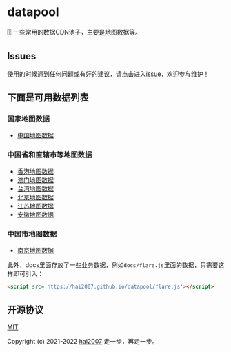 # datapool
🗄️ 一些常用的数据CDN池子，主要是地图数据等。

## Issues
使用的时候遇到任何问题或有好的建议，请点击进入[issue](https://github.com/hai2007/datapool/issues)，欢迎参与维护！

## 下面是可用数据列表

### 国家地图数据

- [中国地图数据](./china.geoJSON/README.md)

### 中国省和直辖市等地图数据

- [香港地图数据](./HK.geoJSON/README.md)
- [澳门地图数据](./Macao.geoJSON/README.md)
- [台湾地图数据](./Taiwan.geoJSON/README.md)
- [北京地图数据](./Beijing.geoJSON/README.md)
- [江苏地图数据](./Jiangsu.geoJSON/README.md)
- [安徽地图数据](./Anhui.geoJSON/README.md)

### 中国市地图数据

- [南京地图数据](./Nanjing.geoJSON/README.md)

此外，docs里面存放了一些业务数据，例如```docs/flare.js```里面的数据，只需要这样即可引入：

```html
<script src='https://hai2007.github.io/datapool/flare.js'></script>
```

开源协议
---------------------------------------
[MIT](https://github.com/hai2007/datapool/blob/master/LICENSE)

Copyright (c) 2021-2022 [hai2007](https://hai2007.gitee.io/sweethome/) 走一步，再走一步。
